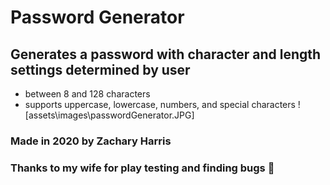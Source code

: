 # Password Generator

## Generates a password with character and length settings determined by user
* between 8 and 128 characters
* supports uppercase, lowercase, numbers, and special characters
![assets\images\passwordGenerator.JPG]

### Made in 2020 by Zachary Harris

### Thanks to my wife for play testing and finding bugs 🐛 